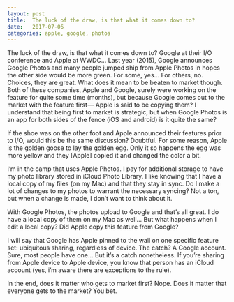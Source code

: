 ```yaml
---
layout: post
title:  The luck of the draw, is that what it comes down to?
date:   2017-07-06
categories: apple, google, photos
---
```

The luck of the draw, is that what it comes down to? Google at their I/O conference and Apple at WWDC… Last year (2015), Google announces Google Photos and many people jumped ship from Apple Photos in hopes the other side would be more green. For some, yes… For others, no. Choices, they are great. What does it mean to be beaten to market though. Both of these companies, Apple and Google, surely were working on the feature for quite some time (months), but because Google comes out to the market with the feature first — Apple is said to be copying them? I understand that being first to market is strategic, but when Google Photos is an app for both sides of the fence (iOS and android) is it quite the same?

If the shoe was on the other foot and Apple announced their features prior to I/O, would this be the same discussion? Doubtful. For some reason, Apple is the golden goose to lay the golden egg. Only it so happens the egg was more yellow and they [Apple] copied it and changed the color a bit.

I’m in the camp that uses Apple Photos. I pay for additional storage to have my photo library stored in iCloud Photo Library. I like knowing that I have a local copy of my files (on my Mac) and that they stay in sync. Do I make a lot of changes to my photos to warrant the necessary syncing? Not a ton, but when a change is made, I don’t want to think about it.

With Google Photos, the photos upload to Google and that’s all great. I do have a local copy of them on my Mac as well… But what happens when I edit a local copy? Did Apple copy this feature from Google?

I will say that Google has Apple pinned to the wall on one specific feature set: ubiquitous sharing, regardless of device. The catch? A Google account. Sure, most people have one… But it’s a catch nonetheless. If you’re sharing from Apple device to Apple device, you know that person has an iCloud account (yes, i’m aware there are exceptions to the rule).

In the end, does it matter who gets to market first? Nope. Does it matter that everyone gets to the market? You bet.